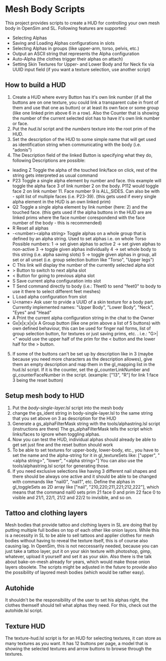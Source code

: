 # Mesh Body Scripts

This project provides scripts to create a HUD for controlling your own mesh body in OpenSim and SL.
Following features are supported:
- Selecting Alphas
- Saving and Loading Alphas configurations in slots
- Selecting Alphas in groups (like upper-arm, torso, pelvis, etc.)
- Output an ASCII string that represents the Alpha configuration
- Auto-Alpha (the clothes trigger their alphas on attach)
- Setting Skin Textures for Upper- and Lower Body and for Neck fix via UUID input field
  (if you want a texture selection, use another script)

## How to build a HUD
1. Create a HUD where every Button has it's own link number (if all the buttons are on one texture, you could link a transparent cube in front of them and use that one as button) or at least its own face or some group (like one linked prim above 6 in a row). Also the Counter that is showing the number of the current selected slot has to have it's own link number or face.
2. Put the *hud.lsl* script and the *numbers* texture into the root prim of the HUD.
3. Set the description of the HUD to some simple name that will get used as identification string when communicating with the body (i.e. "adonis")
4. The Description field of the linked Button is specifying what they do, following Descriptions are possible:
  - leading Z
    Toggle the alpha of the touched link/face on click, rest of the string gets interpreted as usual command
  - P23
    Toggle a single alpha element by number and face. this example will toggle the alpha face 3 of link number 2 on the body. P112 would toggle face 2 on link number 11. Face number 9 is ALL_SIDES.
    Can also be with - split list of multiple faces (i.e. P23-39).
    (this gets used if every single alpha element in the HUD is an own linked prim)
  - Q2
    Toggle a single alpha element by link number (here: 2) and the touched face.
    (this gets used if the alpha buttons in the HUD are are linked prims where the face number corespondend with the face number of the body - this is recommended)
  - R
    Reset all alphas
  - -\<number\>\<alpha string\>
    Toggle alphas on a whole group that is defined by an alpha string. Used to set alphas i.e. on whole Torso
    Possible numbers:
    1 -> set given alphas to active
    2 -> set given alphas to non-active
    3 -> toggle given alphas individually
    4 -> set whole body to this string (i.e. alpha saving slots)
    5 -> toggle given alphas in group, all set or all unset (i.e. group selection button like "Torso", "Upper legs")
  - C
    This link will display the number of the currently selected alpha slot
  - \>
    Button to switch to next alpha slot
  - \<
    Button for going to previous alpha slot
  - S
    Save current alpha configuration into slot
  - T
    Send command directly to body (i.e.: Tfeet0 to send "feet0" to body to use it there to select different feet meshes)
  - L
    Load alpha configuration from slot
  - U\<name\>
    Ask user to prvide a UUID of a skin texture for a body part. Currently implemented names: "Upper Body", "Lower Body", "Neck", "Eyes" and "Head"
  - A
    Print the current alpha configuration string in the chat to the Owner
  - Gx|x|x;x|x|x
    A Group button (like one prim above a list of 5 buttons) with own defined behaviour, this can be used for finger nail forms, list of group selection button, for textures or just saving prims, etc. . i.e.: "G>|<" would use the upper half of the prim for the < button and the lower half for the > button.
5. If some of the buttons can't be set up by description like in 3 (maybe because you need more characters as the description allowes), give them an empty description and map them in the gl\_mapping list in the hud.lsl script. If it is the counter, set the gi\_counterLinkNumber and gi\_counterFaceNumber in the script.
   (example: ["13", "R"] for link 1 face 3 being the reset button)

## Setup mesh body to HUD
1. Put the *body-single-layer.lsl* script into the mesh body
2. change the gs\_ident string in body-single-layer.lsl to the same string that you set above on 3 as description for the HUD
3. Generate a gs\_alphaFilterMask string with the tools/alphastring.lsl script (instructions are there)
   The gs\_alphaFilterMask tells the script which links/faces to ignore when toggling alphas.
4. Now you can test the HUD, individual alphas should already be able to get set just fine and the reset button should work
5. To be able to set textures for upper-body, lower-body, etc., you have to set the name and the alpha-string for it in gl\_textureSets
   like: ["upper", "\<alpha string\>", "lower", "\<alpha string\>"]
   You can also use the tools/alphastring.lsl script for generating those.
6. If you need exclusive selections like having 3 different nail shapes and there should be always one active and it should be able to be changed with commands like "nail0", "nail1", etc. Define the alphas in gl\_toggleSets as 2D array like ["nail", "210,220;211,221;212,222"], which means that the command nail0 sets prim 21 face 0 and prim 22 face 0 to visible and 21/1, 22/1, 21/2 and 22/2 to invisible, and so on.

## Tattoo and clothing layers
Mesh bodies that provide tattoo and clothing layers in SL are doing that by putting multiple full bodies on top of each other like onion layors. While this is a necessity in SL to be able to sell tattoos and applier clothes for mesh bodies without having to reveal the texture itself, this is of course also causing lag.
In OpenSim, this is not neccessarily needed, because you can just take a tattoo layer, put it on your skin texture with photoshop, gimp, whatever, upload it yourself and set it as your skin. Also there is the talk about bake-on-mesh already for years, which would make those onion layers obsolete.
The scripts might be adjusted in the future to provide also the possibility of layored mesh bodies (which would be rather easy).

## Autohide
It shouldn't be the responsibility of the user to set his alphas right, the clothes themself should tell what alphas they need.
For this, check out the autohide.lsl script.

## Texture HUD
The texture-hud.lsl script is for an HUD for selecting textures, it can store as many textures as you want. It has 12 buttons per page, a model that is showing the selected textures and arrow buttons to browse through the textures. 

